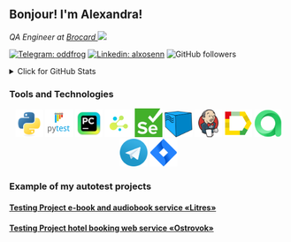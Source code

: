 <h2> Bonjour! I'm Alexandra!</h2>
<p><em>QA Engineer at <a href="https://mybrocard.com/">Brocard
</a><img src="https://media.giphy.com/media/WUlplcMpOCEmTGBtBW/giphy.gif" width="30"> 
</em></p>

[![Telegram: oddfrog](https://img.shields.io/badge/-oddfrog-gray?style=flat-square&logo=Telegram&link=https://t.me/oddfrog)](https://t.me/oddfrog)
[![Linkedin: alxosenn](https://img.shields.io/badge/-alxosen-blue?style=flat-square&logo=Linkedin&logoColor=white&link=https://www.linkedin.com/in/alxosenn/)](https://www.linkedin.com/in/alxosenn/)
![GitHub followers](https://img.shields.io/github/followers/flowerfrog?label=Follow&style=social)


<details>
<summary>Click for GitHub Stats</summary>

![](http://github-profile-summary-cards.vercel.app/api/cards/profile-details?username=flowerfrog&theme=github)
<br>

![](http://github-profile-summary-cards.vercel.app/api/cards/repos-per-language?username=flowerfrog&theme=github) ![](http://github-profile-summary-cards.vercel.app/api/cards/stats?username=flowerfrog&theme=github)
</details>

### Tools and Technologies
<p  align="center">
    <code><img width="50" title="Python" src="icons/python-original.svg"></code>
    <code><img width="50" title="Pytest" src="icons/pytest.png"></code>
    <code><img width="50" title="Pycharm" src="icons/intellij_pycharm.png"></code>
    <code><img width="50" title="Selene" src="icons/selene.png"></code>
    <code><img width="50" title="Selene" src="icons/selenium.png"></code>
    <code><img width="50" title="Selenoid" src="icons/selenoid.png"></code>
    <code><img width="50" title="Jenkins" src="icons/jenkins.png"></code>
    <code><img width="50" title="Allure Report" src="icons/allure_report.png"></code>
    <code><img width="50" title="Allure TestOps" src="icons/allure_testops.png"></code>
    <code><img width="50" title="Telegram" src="icons/tg.png"></code>
    <code><img width="50" title="Jira" src="icons/jira.png"></code>
</p>

### Example of my autotest projects
#### <a target="_blank" href="https://github.com/flowerfrog/litres_test_project">Testing Project e-book and audiobook service «Litres»</a>
#### <a target="_blank" href="https://github.com/flowerfrog/ostrovok_tests_project">Testing Project hotel booking web service «Ostrovok»</a>

